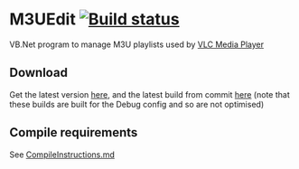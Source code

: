 # M3UEdit [![Build status](https://ci.appveyor.com/api/projects/status/4asclj873qjd73ke)](https://ci.appveyor.com/project/Walkman100/m3uedit)

VB.Net program to manage M3U playlists used by [VLC Media Player](https://www.videolan.org/vlc/)

## Download
Get the latest version [here](https://github.com/Walkman100/M3UEdit/releases), and the latest build from commit
[here](https://ci.appveyor.com/project/Walkman100/M3UEdit/build/artifacts)
(note that these builds are built for the Debug config and so are not optimised)

## Compile requirements
See [CompileInstructions.md](https://github.com/Walkman100/gists/blob/master/CompileInstructions.md)
